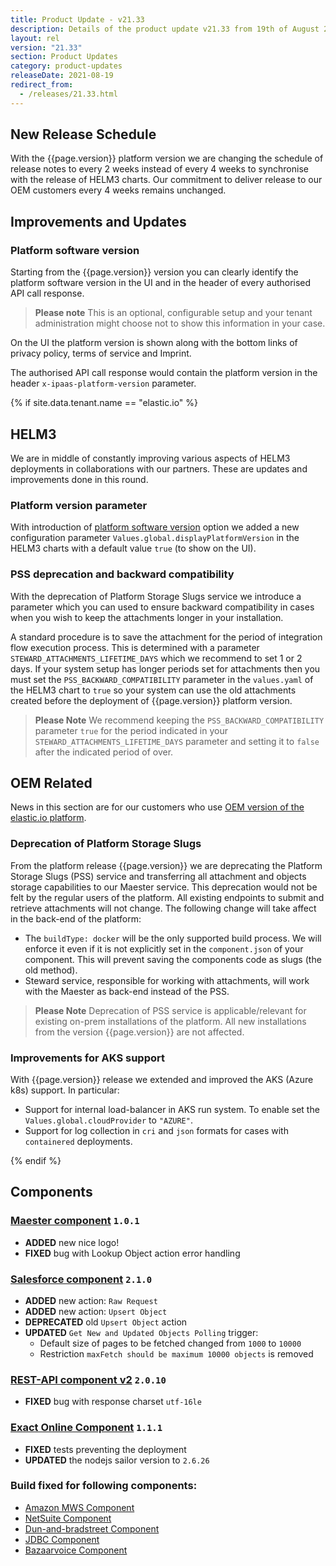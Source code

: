 ```yaml
---
title: Product Update - v21.33
description: Details of the product update v21.33 from 19th of August 2021.
layout: rel
version: "21.33"
section: Product Updates
category: product-updates
releaseDate: 2021-08-19
redirect_from:
  - /releases/21.33.html
---
```


## New Release Schedule

With the {{page.version}} platform version we are changing the schedule of release
notes to every 2 weeks instead of every 4 weeks to synchronise with the release of
HELM3 charts. Our commitment to deliver release to our OEM customers every 4 weeks
remains unchanged.

## Improvements and Updates

### Platform software version

Starting from the {{page.version}} version you can clearly identify the platform
software version in the UI and in the header of every authorised API call response.

> **Please note** This is an optional, configurable setup and your tenant
> administration might choose not to show this information in your case.

On the UI the platform version is shown along with the bottom links of
privacy policy, terms of service and Imprint.

The authorised API call response would contain the platform version in the header
`x-ipaas-platform-version` parameter.

{% if site.data.tenant.name == "elastic.io" %}

## HELM3

We are in middle of constantly improving various aspects of HELM3 deployments in
collaborations with our partners. These are updates and improvements done in
this round.

### Platform version parameter

With introduction of [platform software version](#platform-software-version) option
we added a new configuration parameter `Values.global.displayPlatformVersion` in
the HELM3 charts with a default value `true` (to show on the UI).

### PSS deprecation and backward compatibility

With the deprecation of Platform Storage Slugs service we introduce a parameter
which you can used to ensure backward compatibility in cases when you wish to
keep the attachments longer in your installation.

A standard procedure is to save the attachment for the period of integration flow
execution process. This is determined with a parameter `STEWARD_ATTACHMENTS_LIFETIME_DAYS`
which we recommend to set 1 or 2 days. If your system setup has longer periods set
for attachments then you must set the `PSS_BACKWARD_COMPATIBILITY` parameter in the
`values.yaml` of the HELM3 chart to `true` so your system can use the old attachments
created before the deployment of {{page.version}} platform version.

> **Please Note** We recommend keeping the `PSS_BACKWARD_COMPATIBILITY` parameter
> `true` for the period indicated in your `STEWARD_ATTACHMENTS_LIFETIME_DAYS`
> parameter and setting it to `false` after the indicated period of over.

## OEM Related

News in this section are for our customers who use
[OEM version of the elastic.io platform](https://www.elastic.io/saas-embedded-integration/).

### Deprecation of Platform Storage Slugs

From the platform release {{page.version}} we are deprecating the Platform Storage
Slugs (PSS) service and transferring all attachment and objects storage capabilities to
our Maester service. This deprecation would not be felt by the regular users of
the platform. All existing endpoints to submit and retrieve attachments will not
change. The following change will take affect in the back-end of the platform:

*   The `buildType: docker` will be the only supported build process. We will enforce it even if it is not explicitly set in the `component.json` of your component. This will prevent saving the components code as slugs (the old method).
*   Steward service, responsible for working with attachments, will work with the Maester as back-end instead of the PSS.

> **Please Note** Deprecation of PSS service is applicable/relevant for existing on-prem
> installations of the platform. All new installations from the version {{page.version}}
> are not affected.

### Improvements for AKS support

With {{page.version}} release we extended and improved the AKS (Azure k8s) support.
In particular:

*   Support for internal load-balancer in AKS run system. To enable set the `Values.global.cloudProvider` to `"AZURE"`.
*   Support for log collection in `cri` and `json` formats for cases with `containered` deployments.

{% endif %}

## Components

### [Maester component](/components/maester/) `1.0.1`

*   **ADDED** new nice logo!
*   **FIXED** bug with Lookup Object action error handling

### [Salesforce component](/components/salesforce/) `2.1.0`

*   **ADDED** new action: `Raw Request`
*   **ADDED** new action: `Upsert Object`
*   **DEPRECATED** old `Upsert Object` action
*   **UPDATED** `Get New and Updated Objects Polling` trigger:
    *   Default size of pages to be fetched changed from `1000` to `10000`
    *   Restriction `maxFetch should be maximum 10000 objects` is removed

### [REST-API component v2](/components/rest-api/) `2.0.10`

*   **FIXED** bug with response charset `utf-16le`

### [Exact Online Component](/components/exact-online/) `1.1.1`

*   **FIXED** tests preventing the deployment
*   **UPDATED** the nodejs sailor version to `2.6.26`

### Build fixed for following components:

*   [Amazon MWS Component](/components/amazon-mws/)
*   [NetSuite Component](/components/netsuite/)
*   [Dun-and-bradstreet Component](/components/dun-and-bradstreet/)
*   [JDBC Component](/components/jdbc/)
*   [Bazaarvoice Component](/components/bazaarvoice/)
